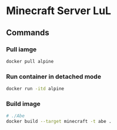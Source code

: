 # Minecraft Server LuL

## Commands

### Pull iamge

```bash
docker pull alpine
```

### Run container in detached mode

```bash
docker run -itd alpine
```

### Build image

```bash
# ./Abe
docker build --target minecraft -t abe .
```
